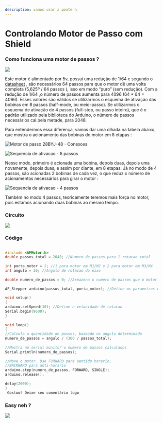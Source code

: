 ```yaml
---
description: vamos usar a ponte h
---
```


# Controlando Motor de Passo com Shield

### Como funciona uma motor de passos  ?

![](https://uploads.filipeflop.com/2013/12/motor5vlist.jpg)

Este motor é alimentado por 5v, possui uma redução de 1/64 e segundo o [datasheet](http://robocraft.ru/files/datasheet/28BYJ-48.pdf) , são necessários 64 passos para que o motor dê uma volta completa \(5,625º / 64 passos \), isso em modo “puro” \(sem redução\). Com a redução de 1/64 ,o número de passos aumenta para 4096 \(64 \* 64 = 4096\). Esses valores são válidos se utilizarmos o esquema de ativação das bobinas em 8 passos \(half-mode, ou meio-passo\).  Se utilizarmos o esquema de ativação de 4 passos \(full-step, ou passo inteiro\), que é o padrão utilizado pela biblioteca do Arduino, o número de passos necessários cai pela metade, para 2048.

Para entendermos essa diferença, vamos dar uma olhada na tabela abaixo, que mostra o acionamento das bobinas do motor em 8 etapas :

![Motor de passo 28BYJ-48 - Conexoes](https://uploads.filipeflop.com/2013/12/Motor_de_passo_28BYJ_48_Conexoes.png)

![Sequencia de ativacao - 8 passos](https://uploads.filipeflop.com/2013/12/Sequencia_de_ativacao_8_passos.jpg)

Nesse modo, primeiro é acionada uma bobina, depois duas, depois uma novamente, depois duas,  e assim por diante, em 8 etapas. Já no modo de 4 passos, são acionadas 2 bobinas de cada vez, o que reduz o número de acionamentos necessários para girar o motor :

![Sequencia de ativacao - 4 passos](https://uploads.filipeflop.com/2013/12/Sequencia_de_ativacao_4_passos.jpg)

Também no modo 4 passos, teoricamente teremos mais força no motor, pois estamos acionando duas bobinas ao mesmo tempo.

### Circuito

![](https://uploads.filipeflop.com/2013/12/motor-shield-com-motor-de-passo-2byj-481.png)

### Código

```c
 
#include <AFMotor.h>
double passos_total = 2048; //Numero de passos para 1 rotacao total
 
int porta_motor = 2; //1 para motor em M1/M2 e 2 para motor em M3/M4
int angulo = 30; //Angulo de rotacao do eixo
 
double numero_de_passos = 0; //Armazena o numero de passos que o motor vai girar
 
AF_Stepper arduino(passos_total, porta_motor); //Define os parametros do motor
 
void setup()
{
arduino.setSpeed(10); //Define a velocidade de rotacao
Serial.begin(9600);
}
 
void loop()
{
//Calcula a quantidade de passos, baseado no angulo determinado
numero_de_passos = angulo / (360 / passos_total);
 
//Mostra no serial monitor o numero de passos calculados
Serial.println(numero_de_passos);
 
//Move o motor. Use FORWARD para sentido horario,
//BACKWARD para anti-horario
arduino.step(numero_de_passos, FORWARD, SINGLE);
arduino.release();
 
delay(2000);
}
 Gostou? Deixe seu comentário logo
```

### Easy neh ?

![](https://media.giphy.com/media/o0vwzuFwCGAFO/giphy.gif)





